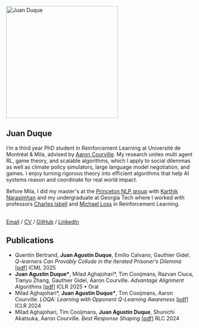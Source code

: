 <link rel="stylesheet"
      href="{{ '/assets/css/style.css' | relative_url }}">
<meta name="viewport" content="width=device-width, initial-scale=1.2">

<div class="paper">
  <img class="portrait"
         src="https://juanduquevan.github.io/docs/assets/IMG_0619.jpg" width="300" alt="Juan Duque">
  <div class="text">
    <h2><strong>Juan Duque</strong></h2>
    <p>I’m a third year PhD student in Reinforcement Learning at Université de Montréal & Mila, advised by <a href="https://scholar.google.com/citations?user=km6CP8cAAAAJ&hl=en">Aaron Courville</a>. My research unites multi agent RL, game theory, and scalable algorithms, which I apply to social dilemmas as well as climate policy simulators, large language model negotiation, and games. I enjoy turning rigorous theory into efficient algorithms that help AI systems reason and coordinate for real world impact.</p>
    <p>Before Mila, I did my master's at the <a href="https://princeton-nlp.github.io/">Princeton NLP group</a> with <a href="https://karthikncode.github.io/">Karthik Narasimhan</a> and my undergraduate at Georgia Tech where I worked with professors <a href="https://www.cc.gatech.edu/fac/Charles.Isbell/">Charles Isbell</a> and <a href="https://people.math.gatech.edu/~loss/">Michael Loss</a> in Reinforcement Learning.</p>
    <br>
    <div class="menu">
      <a href="mailto:juanduquevan@gmail.com">Email</a> / 
      <a href="https://juanduquevan.github.io/docs/assets/CV (23).pdf">CV</a> / 
      <a href="https://github.com/jduquevan">GitHub</a> / 
      <a href="https://www.linkedin.com/in/juan-duque/">LinkedIn</a>
    </div>
  </div>
</div>
<h2><strong>Publications</strong></h2>

<ul class="pub-list">

  <li class="paper-item">
    Quentin Bertrand, <strong>Juan Agustin Duque</strong>, Emilio Calvano, Gauthier Gidel.  
    <em>Q-learners Can Provably Collude in the Iterated Prisoner’s Dilemma</em>  
    <a href="https://arxiv.org/abs/2312.08484" target="_blank">[pdf]</a>  
    <span class="badge icml">ICML 2025</span>
  </li>

  <li class="paper-item">
    <strong>Juan Agustin Duque*</strong>, Milad Aghajohari*, Tim Cooijmans, Razvan Ciuca,
    Tianyu Zhang, Gauthier Gidel, Aaron Courville.  
    <em>Advantage Alignment Algorithms</em>  
    <a href="https://arxiv.org/abs/2406.14662" target="_blank">[pdf]</a>  
    <span class="badge iclr">ICLR 2025 • Oral</span>
  </li>

  <li class="paper-item">
    Milad Aghajohari*, <strong>Juan Agustin Duque*</strong>, Tim Cooijmans, Aaron Courville.  
    <em>LOQA: Learning with Opponent Q-Learning Awareness</em>  
    <a href="https://openreview.net/pdf?id=FDQF6A1s6M" target="_blank">[pdf]</a>  
    <span class="badge iclr">ICLR 2024</span>
  </li>

  <li class="paper-item">
    Milad Aghajohari, Tim Cooijmans, <strong>Juan Agustin Duque</strong>, Shunichi Akatsuka,
    Aaron Courville. <em>Best Response Shaping</em>  
    <a href="https://drive.google.com/file/d/1b2WMNDo8Mrv0r3mNx5uxOTGfxGz1FX-8/view?usp=sharing"
       target="_blank">[pdf]</a>  
    <span class="badge rlc">RLC 2024</span>
  </li>

</ul>
<br>
<br>

